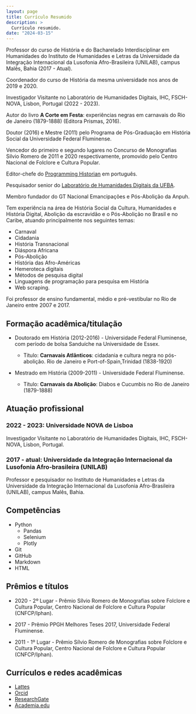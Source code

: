```yaml
---
layout: page
title: Currículo Resumido
description: >
  Currículo resumido.
date: "2024-03-15"
---
```

Professor do curso de História e do Bacharelado Interdisciplinar em Humanidades do Instituto de Humanidades e Letras da Universidade da Integração Internacional da Lusofonia Afro-Brasileira (UNILAB), campus Malês, Bahia (2017 - Atual).

Coordenador do curso de História da mesma universidade nos anos de 2019 e 2020.

Investigador Visitante no Laboratório de Humanidades Digitais, IHC, FSCH-NOVA, Lisbon, Portugal (2022 - 2023).

Autor do livro **A Corte em Festa**: experiências negras em carnavais do Rio de Janeiro (1879-1888) (Editora Prismas, 2016).

Doutor (2016) e Mestre (2011) pelo Programa de Pós­-Graduação em História Social da Universidade Federal Fluminense.

Vencedor do primeiro e segundo lugares no Concurso de Monografias Silvio Romero de 2011 e 2020 respectivamente, promovido pelo Centro Nacional de Folclore e Cultura Popular.

Editor-chefe do [Programming Historian](https://programminghistorian.org/pt/) em português.

Pesquisador senior do [Laboratório de Humanidades Digitais da UFBA](http://labhd.ufba.br/).

Membro fundador do GT Nacional Emancipações e Pós-­Abolição da Anpuh.

Tem experiência na área de História Social da Cultura, Humanidades e História Digital, Abolição da escravidão e o Pós-Abolição no Brasil e no Caribe, atuando principalmente nos seguintes temas: 

- Carnaval
- Cidadania
- História Transnacional
- Diáspora Africana
- Pós­-Abolição
- História das Afro-Américas
- Hemeroteca digitais
- Métodos de pesquisa digital
- Linguagens de programação para pesquisa em História
- Web scraping.

Foi professor de ensino fundamental, médio e pré­-vestibular no Rio de Janeiro entre 2007 e 2017. 

## Formação acadêmica/titulação

- Doutorado em História (2012-2016) - Universidade Federal Fluminense, com período de bolsa Sanduíche na Universidade de Essex.
    - Título: **Carnavais Atlânticos**: cidadania e cultura negra no pós-abolição. Rio de Janeiro e Port-of-Spain,Trinidad (1838-1920)

- Mestrado em História (2009-2011) - Universidade Federal Fluminense.
    - Título: **Carnavais da Abolição**: Diabos e Cucumbis no Rio de Janeiro (1879-1888)

## Atuação profissional

### 2022 - 2023: **Universidade NOVA de Lisboa**

Investigador Visitante no Laboratório de Humanidades Digitais, IHC, FSCH-NOVA, Lisbon, Portugal.

### 2017 - atual: **Universidade da Integração Internacional da Lusofonia Afro-brasileira (UNILAB)**

Professor e pesquisador no Instituto de Humanidades e Letras da Universidade da Integração Internacional da Lusofonia Afro-Brasileira (UNILAB), campus Malês, Bahia.

## Competências

- Python
  - Pandas
  - Selenium
  - Plotly
- Git
- GitHub
- Markdown
- HTML

## Prêmios e títulos

- 2020 - 2º Lugar - Prêmio Sílvio Romero de Monografias sobre Folclore e Cultura Popular, Centro Nacional de Folclore e Cultura Popular (CNFCP/Iphan).

- 2017 - Prêmio PPGH Melhores Teses 2017, Universidade Federal Fluminense.

- 2011 - 1º Lugar - Prêmio Sílvio Romero de Monografias sobre Folclore e Cultura Popular, Centro Nacional de Folclore e Cultura Popular (CNFCP/Iphan).

## Currículos e redes acadêmicas

- [Lattes](http://lattes.cnpq.br/6853705640900524)
- [Orcid](https://orcid.org/0000-0001-5067-8475)
- [ResearchGate](https://www.researchgate.net/profile/Eric_Brasil)
- [Academia.edu](https://unilab.academia.edu/EricBrasil)
